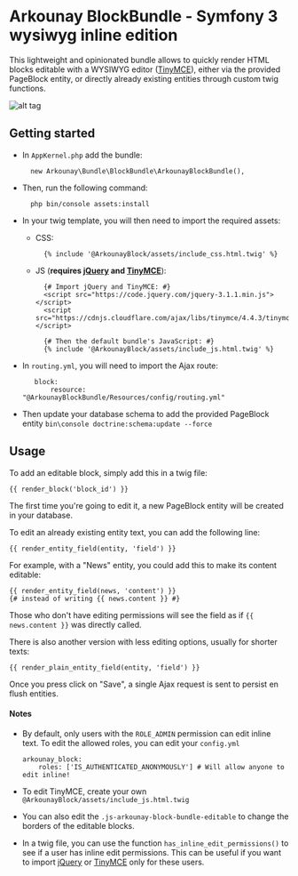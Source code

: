 # Arkounay BlockBundle - Symfony 3 wysiwyg inline edition

This lightweight and opinionated bundle allows to quickly render HTML blocks editable with a WYSIWYG editor ([TinyMCE](https://www.tinymce.com/)), either via the provided PageBlock entity, or directly already existing entities through custom twig functions.

![alt tag](http://outerark.com/symfony/arkounay_block_bundle.png)


## Getting started

- In `AppKernel.php` add the bundle:
        
        new Arkounay\Bundle\BlockBundle\ArkounayBlockBundle(),

- Then, run the following command:
     
        php bin/console assets:install 
      
- In your twig template, you will then need to import the required assets:
    
    - CSS:
        
            {% include '@ArkounayBlock/assets/include_css.html.twig' %}

    - JS (**requires [jQuery](https://jquery.com/) and [TinyMCE](https://www.tinymce.com/)**):
    
            {# Import jQuery and TinyMCE: #}
            <script src="https://code.jquery.com/jquery-3.1.1.min.js"></script>
            <script src="https://cdnjs.cloudflare.com/ajax/libs/tinymce/4.4.3/tinymce.min.js"></script>
               
            {# Then the default bundle's JavaScript: #}
            {% include '@ArkounayBlock/assets/include_js.html.twig' %}

- In `routing.yml`, you will need to import the Ajax route:
        
         block:
             resource: "@ArkounayBlockBundle/Resources/config/routing.yml"
           
- Then update your database schema to add the provided PageBlock entity `bin\console doctrine:schema:update --force`
        
## Usage
        
To add an editable block, simply add this in a twig file:

    {{ render_block('block_id') }}
    
The first time you're going to edit it, a new PageBlock entity will be created in your database.
    
To edit an already existing entity text, you can add the following line: 

    {{ render_entity_field(entity, 'field') }}
    
For example, with a "News" entity, you could add this to make its content editable:
    
    {{ render_entity_field(news, 'content') }}
    {# instead of writing {{ news.content }} #}
    
Those who don't have editing permissions will see the field as if `{{ news.content }}` was directly called.

There is also another version with less editing options, usually for shorter texts:
 
    {{ render_plain_entity_field(entity, 'field') }}
    
Once you press click on "Save", a single Ajax request is sent to persist en flush entities.

#### Notes
- By default, only users with the `ROLE_ADMIN` permission can edit inline text. To edit the allowed roles, you can edit your `config.yml`
        
      arkounay_block:
          roles: ['IS_AUTHENTICATED_ANONYMOUSLY'] # Will allow anyone to edit inline!
          
- To edit TinyMCE, create your own `@ArkounayBlock/assets/include_js.html.twig`

- You can also edit the `.js-arkounay-block-bundle-editable` to change the borders of the editable blocks.

- In a twig file, you can use the function `has_inline_edit_permissions()` to see if a user has inline edit permissions. This can be useful if you want to import [jQuery](https://jquery.com/) or [TinyMCE](https://www.tinymce.com/) only for these users.
